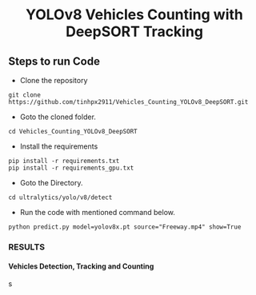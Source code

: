 <H1 align="center">
YOLOv8 Vehicles Counting with DeepSORT Tracking</H1>

## Steps to run Code

- Clone the repository
```
git clone https://github.com/tinhpx2911/Vehicles_Counting_YOLOv8_DeepSORT.git
```
- Goto the cloned folder.
```
cd Vehicles_Counting_YOLOv8_DeepSORT
```
- Install the requirements
```
pip install -r requirements.txt
pip install -r requirements_gpu.txt
```

- Goto the Directory.
```
cd ultralytics/yolo/v8/detect
```

- Run the code with mentioned command below.

```
python predict.py model=yolov8x.pt source="Freeway.mp4" show=True
```

### RESULTS


#### Vehicles Detection, Tracking and Counting



s